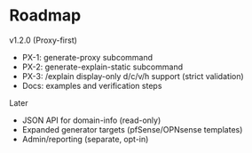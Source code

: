 # Roadmap

v1.2.0 (Proxy-first)
- PX-1: generate-proxy subcommand
- PX-2: generate-explain-static subcommand
- PX-3: /explain display-only d/c/v/h support (strict validation)
- Docs: examples and verification steps

Later
- JSON API for domain-info (read-only)
- Expanded generator targets (pfSense/OPNsense templates)
- Admin/reporting (separate, opt-in)
